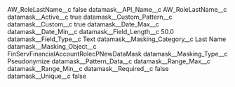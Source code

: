 <?xml version="1.0" encoding="UTF-8"?>
<CustomMetadata xmlns="http://soap.sforce.com/2006/04/metadata" xmlns:xsi="http://www.w3.org/2001/XMLSchema-instance" xmlns:xsd="http://www.w3.org/2001/XMLSchema">
    <label>AW_RoleLastName__c</label>
    <protected>false</protected>
    <values>
        <field>datamask__API_Name__c</field>
        <value xsi:type="xsd:string">AW_RoleLastName__c</value>
    </values>
    <values>
        <field>datamask__Active__c</field>
        <value xsi:type="xsd:boolean">true</value>
    </values>
    <values>
        <field>datamask__Custom_Pattern__c</field>
        <value xsi:nil="true"/>
    </values>
    <values>
        <field>datamask__Custom__c</field>
        <value xsi:type="xsd:boolean">true</value>
    </values>
    <values>
        <field>datamask__Date_Max__c</field>
        <value xsi:nil="true"/>
    </values>
    <values>
        <field>datamask__Date_Min__c</field>
        <value xsi:nil="true"/>
    </values>
    <values>
        <field>datamask__Field_Length__c</field>
        <value xsi:type="xsd:double">50.0</value>
    </values>
    <values>
        <field>datamask__Field_Type__c</field>
        <value xsi:type="xsd:string">Text</value>
    </values>
    <values>
        <field>datamask__Masking_Category__c</field>
        <value xsi:type="xsd:string">Last Name</value>
    </values>
    <values>
        <field>datamask__Masking_Object__c</field>
        <value xsi:type="xsd:string">FinServFinancialAccountRolecPNewDataMask</value>
    </values>
    <values>
        <field>datamask__Masking_Type__c</field>
        <value xsi:type="xsd:string">Pseudonymize</value>
    </values>
    <values>
        <field>datamask__Pattern_Data__c</field>
        <value xsi:nil="true"/>
    </values>
    <values>
        <field>datamask__Range_Max__c</field>
        <value xsi:nil="true"/>
    </values>
    <values>
        <field>datamask__Range_Min__c</field>
        <value xsi:nil="true"/>
    </values>
    <values>
        <field>datamask__Required__c</field>
        <value xsi:type="xsd:boolean">false</value>
    </values>
    <values>
        <field>datamask__Unique__c</field>
        <value xsi:type="xsd:boolean">false</value>
    </values>
</CustomMetadata>

